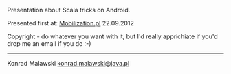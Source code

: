 Presentation about Scala tricks on Android.

Presented first at: [Mobilization.pl](http://www.mobilization.pl) 22.09.2012

Copyright - do whatever you want with it, but I'd really apprichiate if you'd drop me an email if you do :-)


---
Konrad Malawski <konrad.malawski@java.pl>
